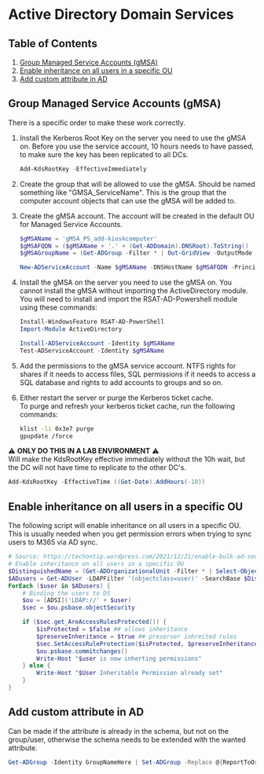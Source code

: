 # Active Directory Domain Services

## Table of Contents <!-- omit in toc -->

1. [Group Managed Service Accounts (gMSA)](#group-managed-service-accounts-gmsa)
2. [Enable inheritance on all users in a specific OU](#enable-inheritance-on-all-users-in-a-specific-ou)
3. [Add custom attribute in AD](#add-custom-attribute-in-ad)

## Group Managed Service Accounts (gMSA)

There is a specific order to make these work correctly.

1. Install the Kerberos Root Key on the server you need to use the gMSA on. Before you use the service account, 10 hours needs to have passed, to make sure the key has been replicated to all DCs.

   ```powershell
   Add-KdsRootKey -EffectiveImmediately
   ```

2. Create the group that will be allowed to use the gMSA. Should be named something like "GMSA_ServiceName". This is the group that the computer account objects that can use the gMSA will be added to.
3. Create the gMSA account. The account will be created in the default OU for Managed Service Accounts.

   ```powershell
   $gMSAName = 'gMSA_PS_add-kioskcomputer'
   $gMSAFQDN = ($gMSAName + '.' + (Get-ADDomain).DNSRoot).ToString()
   $gMSAGroupName = (Get-ADGroup -Filter * | Out-GridView -OutputMode Single -Title 'Select the group that will be allowed to use the gMSA').Name

   New-ADServiceAccount -Name $gMSAName -DNSHostName $gMSAFQDN -PrincipalsAllowedToRetrieveManagedPassword $gMSAGroupName ManagedPasswordIntervalInDays 30
   ```

4. Install the gMSA on the server you need to use the gMSA on. You cannot install the gMSA without importing the ActiveDirectory module. You will need to install and import the RSAT-AD-Powershell module using these commands:

   ```powershell
   Install-WindowsFeature RSAT-AD-PowerShell
   Import-Module ActiveDirectory

   Install-ADServiceAccount -Identity $gMSAName
   Test-ADServiceAccount -Identity $gMSAName
   ```

5. Add the permissions to the gMSA service account. NTFS rights for shares if it needs to access files, SQL permissions if it needs to access a SQL database and rights to add accounts to groups and so on.

6. Either restart the server or purge the Kerberos ticket cache.  
   To purge and refresh your kerberos ticket cache, run the following commands:

   ```bash
   klist -li 0x3e7 purge
   gpupdate /force
   ```

:warning: **ONLY DO THIS IN A LAB ENVIRONMENT** :warning:  
Will make the KdsRootKey effective immediately without the 10h wait, but the DC will not have time to replicate to the other DC's.

```powershell
Add-KdsRootKey -EffectiveTime ((Get-Date).AddHours(-10))
```

## Enable inheritance on all users in a specific OU

The following script will enable inheritance on all users in a specific OU.
This is usually needed when you get permission errors when trying to sync users to M365 via AD sync.

```powershell
# Source: https://techontip.wordpress.com/2021/12/21/enable-bulk-ad-security-permissions-inheritance-powershell/
# Enable inheritance on all users in a specific OU
$DistinguishedName = (Get-ADOrganizationalUnit -Filter * | Select-Object Name, distinguishedName | Out-GridView -Title "Pick OU" -Outputmode Single).distinguishedName
$ADusers = Get-ADUser -LDAPFilter '(objectclass=user)' -SearchBase $DistinguishedName
ForEach ($user in $ADusers) {
    # Binding the users to DS
    $ou = [ADSI]('LDAP://' + $user)
    $sec = $ou.psbase.objectSecurity

    if ($sec.get_AreAccessRulesProtected()) {
        $isProtected = $false ## allows inheritance
        $preserveInheritance = $true ## preserver inhreited rules
        $sec.SetAccessRuleProtection($isProtected, $preserveInheritance)
        $ou.psbase.commitchanges()
        Write-Host "$user is now inherting permissions"
    } else {
        Write-Host "$User Inheritable Permission already set"
    }
}
```

## Add custom attribute in AD

Can be made if the attribute is already in the schema, but not on the group/user, otherwise the schema needs to be extended with the wanted attribute.

```powershell
Get-ADGroup -Identity GroupNameHere | Set-ADGroup -Replace @{ReportToOriginator=$true}
```

